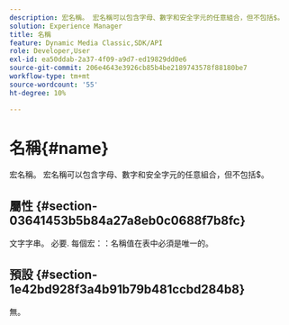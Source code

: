 ```yaml
---
description: 宏名稱。 宏名稱可以包含字母、數字和安全字元的任意組合，但不包括$。
solution: Experience Manager
title: 名稱
feature: Dynamic Media Classic,SDK/API
role: Developer,User
exl-id: ea50ddab-2a37-4f09-a9d7-ed19829dd0e6
source-git-commit: 206e4643e3926cb85b4be2189743578f88180be7
workflow-type: tm+mt
source-wordcount: '55'
ht-degree: 10%

---
```


# 名稱{#name}

宏名稱。 宏名稱可以包含字母、數字和安全字元的任意組合，但不包括$。

## 屬性 {#section-03641453b5b84a27a8eb0c0688f7b8fc}

文字字串。 必要. 每個宏：：名稱值在表中必須是唯一的。

## 預設 {#section-1e42bd928f3a4b91b79b481ccbd284b8}

無。
